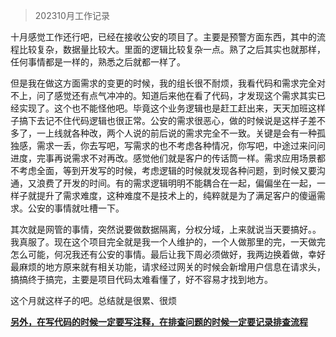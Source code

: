 > 202310月工作记录

十月感觉工作还行吧，已经在接收公安的项目了。主要是预警方面东西，其中的流程比较复杂，数据量比较大。里面的逻辑比较复杂一点。熟了之后其实也就那样，任何事情都是一样的，熟悉之后就都一样了。

但是我在做这方面需求的变更的时候，我的组长很不耐烦，我看代码和需求完全对不上，问了感觉还有点气冲冲的。知道后来他在看了代码，才发现这个需求其实已经实现了。这个也不能怪他吧。毕竟这个业务逻辑也是赶工赶出来，天天加班这样子搞下去记不住代码逻辑也很正常。公安的需求很恶心，做的时候说是这样子差不多了，一上线就各种改，两个人说的前后说的需求完全不一致。关键是会有一种孤独感，需求一丢，你去写吧，写需求的也不考虑各种情况，你写吧，中途过来问问进度，完事再说需求不对再改。感觉他们就是客户的传话筒一样。需求应用场景都不考虑全面，等到开发写的时候，考虑逻辑的时候就发现各种问题，到时候又要沟通，又浪费了开发的时间。有的需求逻辑明明不能耦合在一起，偏偏坐在一起，一样子就提升了需求难度，这种难度不是技术上的，纯粹就是为了满足客户的傻逼需求。公安的事情就吐槽一下。

其次就是网管的事情，突然说要做数据隔离，分权分域，上来就说当天要搞好。。我真服了。现在这个项目完全就是我一个人维护的，一个人做那里的完，一天做完怎么可能，何况我还有公安的事情。最后让我下周必须做好，我两边换着做，幸好最麻烦的地方原来就有相关功能，请求经过网关的时候会新增用户信息在请求头，搞搞终于搞完，主要是项目代码太难看懂了，好不容易才找到地方。

这个月就这样子的吧。总结就是很累、很烦



**<u>另外，在写代码的时候一定要写注释，在排查问题的时候一定要记录排查流程</u>**